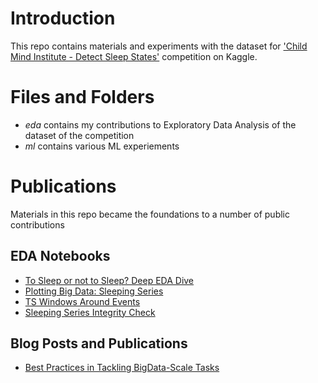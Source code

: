 # Introduction
This repo contains materials and experiments with the dataset for ['Child Mind Institute - Detect Sleep States'](https://www.kaggle.com/competitions/child-mind-institute-detect-sleep-states) competition on Kaggle.

# Files and Folders

- *eda* contains my contributions to Exploratory Data Analysis of the dataset of the competition
- *ml* contains various ML experiements 

# Publications

Materials in this repo became the foundations to a number of public contributions

## EDA Notebooks

- [To Sleep or not to Sleep? Deep EDA Dive](https://www.kaggle.com/code/gvyshnya/to-sleep-or-not-to-sleep-deep-eda-dive)
- [Plotting Big Data: Sleeping Series](https://www.kaggle.com/code/gvyshnya/plotting-big-data-sleeping-series)
- [TS Windows Around Events](https://www.kaggle.com/code/gvyshnya/ts-windows-around-events)
- [Sleeping Series Integrity Check](https://www.kaggle.com/code/gvyshnya/sleeping-series-integrity-check)

## Blog Posts and Publications

- [Best Practices in Tackling BigData-Scale Tasks](https://www.kaggle.com/competitions/child-mind-institute-detect-sleep-states/discussion/441047)